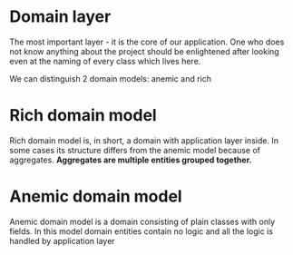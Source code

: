 # Domain layer
The most important layer - it is the core of our application. One who
does not know anything about the project should be enlightened after looking even
at the naming of every class which lives here. 

We can distinguish 2 domain models: anemic and rich

# Rich domain model
Rich domain model is, in short, a domain with application layer inside. 
In some cases its structure differs from the anemic model because of aggregates.
**Aggregates are multiple entities grouped together.**

# Anemic domain model
Anemic domain model is a domain consisting of plain classes with only fields. In
this model domain entities contain no logic and all the logic is handled by application
layer
